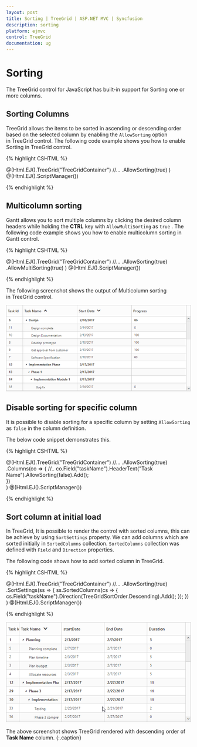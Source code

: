 ```yaml
---
layout: post
title: Sorting | TreeGrid | ASP.NET MVC | Syncfusion
description: sorting
platform: ejmvc
control: TreeGrid
documentation: ug
---
```


# Sorting

The TreeGrid control for JavaScript has built-in support for Sorting one or more columns.

## Sorting Columns

TreeGrid allows the items to be sorted in ascending or descending order based on the selected column by enabling the `AllowSorting` option in TreeGrid control. The following code example shows you how to enable Sorting in TreeGrid control.

{% highlight CSHTML %}

@(Html.EJ().TreeGrid("TreeGridContainer")
        //...
        .AllowSorting(true)
        )        
@(Html.EJ().ScriptManager()) 

{% endhighlight %}

## Multicolumn sorting

Gantt allows you to sort multiple columns by clicking the desired column headers while holding the **CTRL** key with `AllowMultiSorting` as `true` . The following code example shows you how to enable multicolumn sorting in Gantt control.

{% highlight CSHTML %}

@(Html.EJ().TreeGrid("TreeGridContainer")
    //...
    .AllowSorting(true)
    .AllowMultiSorting(true)
    )
@(Html.EJ().ScriptManager()) 

{% endhighlight  %}

The following screenshot shows the output of Multicolumn sorting in TreeGrid control.

![](Sorting_images/Sorting_img1.png)

## Disable sorting for specific column

It is possible to disable sorting for a specific column by setting `AllowSorting` as `false` in the column definition.

The below code snippet demonstrates this.

{% highlight CSHTML %}

@(Html.EJ().TreeGrid("TreeGridContainer")
    //...
    .AllowSorting(true)   
    .Columns(co =>
        {
            //..
            co.Field("taskName").HeaderText("Task Name").AllowSorting(false).Add();          
        })  
    )
@(Html.EJ().ScriptManager()) 
   
{% endhighlight %}

## Sort column at initial load

In TreeGrid, It is possible to render the control with sorted columns, this can be achieve by using `SortSettings` property. We can add columns which are sorted initially in `SortedColumns` collection. `SortedColumns` collection was defined with `Field` and `Direction` properties.

The following code shows how to add sorted column in TreeGrid.

{% highlight CSHTML %}

@(Html.EJ().TreeGrid("TreeGridContainer")
    //...
    .AllowSorting(true)   
    .SortSettings(ss =>
        {
            ss.SortedColumns(cs =>
                {
                    cs.Field("taskName").Direction(TreeGridSortOrder.Descending).Add();
                });
        })
    )
@(Html.EJ().ScriptManager()) 
   
{% endhighlight %}

![](Sorting_images/Sorting_img2.png)

The above screenshot shows TreeGrid rendered with descending order of **Task Name** column.
{:.caption}



